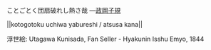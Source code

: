 ことごとく団扇破れし熱さ哉
—[政岡子規](https://ja.wikipedia.org/wiki/政岡子規)

||kotogotoku uchiwa yabureshi / atsusa kana||

浮世絵: Utagawa Kunisada, Fan Seller - Hyakunin Isshu Emyo, 1844